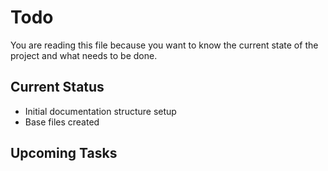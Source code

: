 # Todo

You are reading this file because you want to know the current state of the project and what needs to be done.

## Current Status

- Initial documentation structure setup
- Base files created

## Upcoming Tasks

